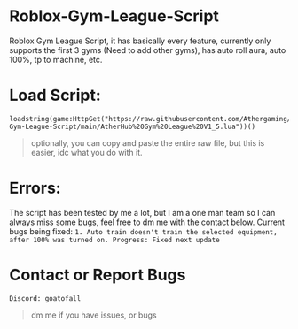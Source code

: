 # Roblox-Gym-League-Script
Roblox Gym League Script, it has basically every feature, currently only supports the first 3 gyms (Need to add other gyms), has auto roll aura, auto 100%, tp to machine, etc. 

# Load Script:
```
loadstring(game:HttpGet("https://raw.githubusercontent.com/Athergaming/Roblox-Gym-League-Script/main/AtherHub%20Gym%20League%20V1_5.lua"))()
```

> optionally, you can copy and paste the entire raw file, but this is easier, idc what you do with it.
# Errors:
The script has been tested by me a lot, but I am a one man team so I can always miss some bugs, feel free to dm me with the contact below.
Current bugs being fixed:
``1. Auto train doesn't train the selected equipment, after 100% was turned on. Progress: Fixed next update``


# Contact or Report Bugs
``Discord: goatofall``
> dm me if you have issues, or bugs
